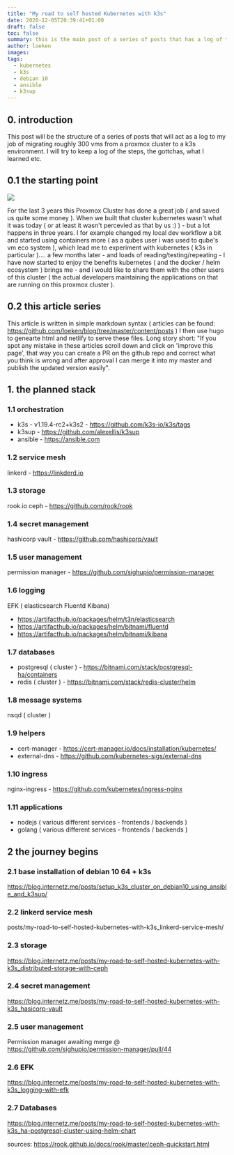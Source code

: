 ```yaml
---
title: "My road to self hosted Kubernetes with k3s"
date: 2020-12-05T20:39:41+01:00
draft: false
toc: false
summary: this is the main post of a series of posts that has a log of the process from moving 300 vms from a proxmox cluster into a k3s environment.
author: loeken
images:
tags:
  - kubernetes
  - k3s
  - debian 10
  - ansible
  - k3sup
---
```


## 0. introduction

This post will be the structure of a series of posts that will act as a log to my job of migrating roughly 300 vms from a proxmox cluster to a k3s environment. I will try to keep a log of the steps, the gottchas, what I learned etc.

## 0.1 the starting point
![](/media/img/proxmox_cluster.png#center)
<style type="text/css">
img[src$='#center']
{
    display: block;
    margin: 0.7rem auto;
}
</style>

For the last 3 years this Proxmox Cluster has done a great job ( and saved us quite some money ). When we built that cluster kubernetes wasn't what it was today ( or at least it wasn't percevied as that by us :) ) - but a lot happens in three years. I for example changed my local dev workflow a bit and started using containers more ( as a qubes user i was used to qube's vm eco system ), which lead me to experiment with kubernetes ( k3s in particular ).... a few months later - and loads of reading/testing/repeating - I have now started to enjoy the benefits kubernetes ( and the docker / helm ecosystem ) brings me - and i would like to share them with the other users of this cluster ( the actual developers maintaining the applications on that are running on this proxmox cluster ).

## 0.2 this article series
This article is written in simple markdown syntax ( articles can be found: https://github.com/loeken/blog/tree/master/content/posts ) I then use hugo to genearte html and netlify to serve these files. Long story short: "If you spot any mistake in these articles scroll down and click on 'improve this page', that way you can create a PR on the github repo and correct what you think is wrong and after approval I can merge it into my master and publish the updated version easily".


## 1. the planned stack

### 1.1 orchestration

- k3s - v1.19.4-rc2+k3s2 - https://github.com/k3s-io/k3s/tags
- k3sup - https://github.com/alexellis/k3sup
- ansible - https://ansible.com

### 1.2 service mesh

linkerd - https://linkderd.io

### 1.3 storage

rook.io ceph - https://github.com/rook/rook

### 1.4 secret management

hashicorp vault - https://github.com/hashicorp/vault

### 1.5 user management

permission manager - https://github.com/sighupio/permission-manager

### 1.6 logging

EFK ( elasticsearch Fluentd Kibana) 
  - https://artifacthub.io/packages/helm/t3n/elasticsearch 
  - https://artifacthub.io/packages/helm/bitnami/fluentd 
  - https://artifacthub.io/packages/helm/bitnami/kibana

### 1.7 databases

- postgresql ( cluster ) - https://bitnami.com/stack/postgresql-ha/containers
- redis ( cluster ) - https://bitnami.com/stack/redis-cluster/helm

### 1.8 message systems

nsqd ( cluster )

### 1.9 helpers

- cert-manager - https://cert-manager.io/docs/installation/kubernetes/
- external-dns - https://github.com/kubernetes-sigs/external-dns

### 1.10 ingress

nginx-ingress - https://github.com/kubernetes/ingress-nginx

### 1.11 applications

- nodejs ( various different services - frontends / backends )
- golang ( various different services - frontends / backends )

## 2 the journey begins

### 2.1 base installation of debian 10 64 + k3s

https://blog.internetz.me/posts/setup_k3s_cluster_on_debian10_using_ansible_and_k3sup/


### 2.2 linkerd service mesh
posts/my-road-to-self-hosted-kubernetes-with-k3s_linkerd-service-mesh/

### 2.3 storage

https://blog.internetz.me/posts/my-road-to-self-hosted-kubernetes-with-k3s_distributed-storage-with-ceph

### 2.4 secret management
https://blog.internetz.me/posts/my-road-to-self-hosted-kubernetes-with-k3s_hasicorp-vault

### 2.5 user management

Permission manager
awaiting merge @ https://github.com/sighupio/permission-manager/pull/44

### 2.6 EFK
https://blog.internetz.me/posts/my-road-to-self-hosted-kubernetes-with-k3s_logging-with-efk


### 2.7 Databases
https://blog.internetz.me/posts/my-road-to-self-hosted-kubernetes-with-k3s_ha-postgresql-cluster-using-helm-chart


sources:
https://rook.github.io/docs/rook/master/ceph-quickstart.html